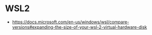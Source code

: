 # WSL2

* https://docs.microsoft.com/en-us/windows/wsl/compare-versions#expanding-the-size-of-your-wsl-2-virtual-hardware-disk
